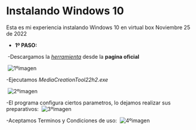 # Instalando Windows 10
Esta es mi experiencia instalando Windows 10 en virtual box
Noviembre 25 de 2022

- **1º PASO:**

​	-Descargamos la *[herramienta](https://www.microsoft.com/es-es/software-download/windows10)* desde la **pagina oficial**

​	![1ºimagen](/img/1ºimagen.png)

-Ejecutamos *MediaCreationTool22h2.exe*

​	![2ºimagen](/img/2ºimagen.png)

-El programa configura ciertos parametros, lo dejamos realizar sus preparativos:
​	![3ºimagen](/img/3ºimagen.png)

-Aceptamos Terminos y Condiciones de uso:
​	![4ºimagen](/img/4ºimagen.png)